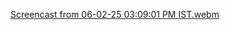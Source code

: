 
[Screencast from 06-02-25 03:09:01 PM IST.webm](https://github.com/user-attachments/assets/a2f6f671-1e2e-4558-a481-91820ecbea6f)
